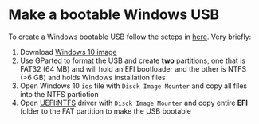 # Make a bootable Windows USB
To create a Windows bootable USB follow the seteps in [here](https://www.onetransistor.eu/2015/09/uefi-ntfs-bootable-windows-usb-linux.html). 
Very briefly:
1. Download [Windows 10 image](https://www.microsoft.com/en-us/software-download/windows10ISO)
2. Use GParted to format the USB and create **two** partitions,  one that is FAT32 (64 MB) and will hold an EFI bootloader and the other is NTFS (>6 GB) and holds Windows installation files 
3. Open Windows 10 `ios` file with `Disck Image Mounter` and copy all files into the NTFS partiotion
4. Open [UEFI:NTFS](https://github.com/pbatard/uefi-ntfs) driver with `Disck Image Mounter` and copy entire **EFI** folder to the FAT partition to make the USB bootable  


